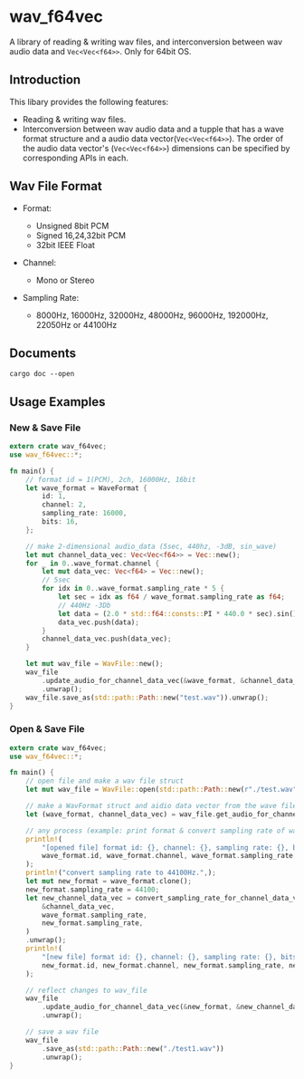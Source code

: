 # wav_f64vec
A library of reading & writing wav files, and interconversion between wav audio data and `Vec<Vec<f64>>`. Only for 64bit OS.

## Introduction
This libary provides the following features:
* Reading & writing wav files.
* Interconversion between wav audio data and a tupple that has a wave format structure and a audio data vector(`Vec<Vec<f64>>`). The order of the audio data vector's (`Vec<Vec<f64>>`) dimensions can be specified by corresponding APIs in each.

## Wav File Format

* Format:
    * Unsigned 8bit PCM
    * Signed 16,24,32bit PCM
    * 32bit IEEE Float

* Channel:
    * Mono or Stereo

* Sampling Rate:
    * 8000Hz, 16000Hz, 32000Hz, 48000Hz, 96000Hz, 192000Hz, 22050Hz or 44100Hz

## Documents
```
cargo doc --open
```

## Usage Examples
### New & Save File
```Rust
extern crate wav_f64vec;
use wav_f64vec::*;

fn main() {
    // format id = 1(PCM), 2ch, 16000Hz, 16bit
    let wave_format = WaveFormat {
        id: 1,
        channel: 2,
        sampling_rate: 16000,
        bits: 16,
    };

    // make 2-dimensional audio_data (5sec, 440hz, -3dB, sin_wave)
    let mut channel_data_vec: Vec<Vec<f64>> = Vec::new();
    for _ in 0..wave_format.channel {
        let mut data_vec: Vec<f64> = Vec::new();
        // 5sec
        for idx in 0..wave_format.sampling_rate * 5 {
            let sec = idx as f64 / wave_format.sampling_rate as f64;
            // 440Hz -3Db
            let data = (2.0 * std::f64::consts::PI * 440.0 * sec).sin() * 0.5012;
            data_vec.push(data);
        }
        channel_data_vec.push(data_vec);
    }

    let mut wav_file = WavFile::new();
    wav_file
        .update_audio_for_channel_data_vec(&wave_format, &channel_data_vec)
        .unwrap();
    wav_file.save_as(std::path::Path::new("test.wav")).unwrap();
}

```
### Open & Save File
```Rust
extern crate wav_f64vec;
use wav_f64vec::*;

fn main() {
    // open file and make a wav file struct
    let mut wav_file = WavFile::open(std::path::Path::new(r"./test.wav")).unwrap();

    // make a WavFormat struct and aidio data vector from the wave file sturct
    let (wave_format, channel_data_vec) = wav_file.get_audio_for_channel_data_vec().unwrap();

    // any process (example: print format & convert sampling rate of wave)
    println!(
        "[opened file] format id: {}, channel: {}, sampling rate: {}, bits: {}",
        wave_format.id, wave_format.channel, wave_format.sampling_rate, wave_format.bits
    );
    println!("convert sampling rate to 44100Hz.",);
    let mut new_format = wave_format.clone();
    new_format.sampling_rate = 44100;
    let new_channel_data_vec = convert_sampling_rate_for_channel_data_vec(
        &channel_data_vec,
        wave_format.sampling_rate,
        new_format.sampling_rate,
    )
    .unwrap();
    println!(
        "[new file] format id: {}, channel: {}, sampling rate: {}, bits: {}",
        new_format.id, new_format.channel, new_format.sampling_rate, new_format.bits
    );

    // reflect changes to wav_file
    wav_file
        .update_audio_for_channel_data_vec(&new_format, &new_channel_data_vec)
        .unwrap();

    // save a wav file
    wav_file
        .save_as(std::path::Path::new("./test1.wav"))
        .unwrap();
}

```